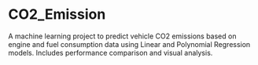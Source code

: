# CO2_Emission
 A machine learning project to predict vehicle CO2 emissions based on engine and fuel consumption data using Linear and Polynomial Regression models. Includes performance comparison and visual analysis.

